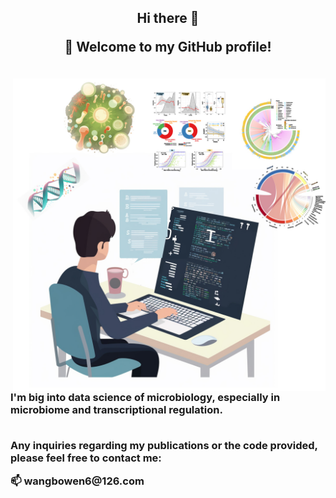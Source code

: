 

<!--
**Bowenw6/Bowenw6** is a ✨ _special_ ✨ repository because its `README.md` (this file) appears on your GitHub profile.

Here are some ideas to get you started:

- 🔭 I’m currently working on ...
- 🌱 I’m currently learning ...
- 👯 I’m looking to collaborate on ...
- 🤔 I’m looking for help with ...
- 💬 Ask me about ...
- 📫 How to reach me: ...
- 😄 Pronouns: ...
- ⚡ Fun fact: ...
-->



<h2 align="center">
 Hi there 👋


</p>

🎉 **Welcome to my GitHub profile!**
</h2>


<br/>


<img align="right" alt="jpg" src="Github_main_1.jpg?raw=true" width="500" height="500" />

<h3 align="left">
I'm big into data science of microbiology, especially in microbiome and transcriptional regulation.
</p>
<br/>
Any inquiries regarding my publications or the code provided, please feel free to contact me:
</p>
📫 wangbowen6@126.com
</h3>



